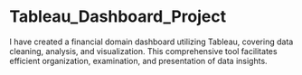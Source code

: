 # Tableau_Dashboard_Project
I have created a financial domain dashboard utilizing Tableau, covering data cleaning, analysis, and visualization. This comprehensive tool facilitates efficient organization, examination, and presentation of data insights.
